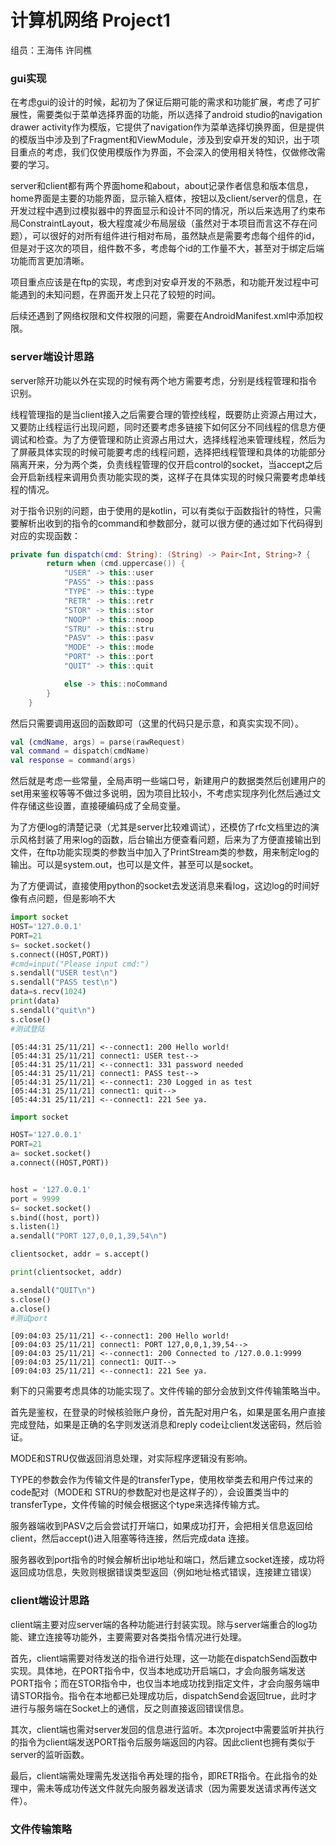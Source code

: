 # 计算机网络 Project1
组员：王海伟 许同樵

###  gui实现

在考虑gui的设计的时候，起初为了保证后期可能的需求和功能扩展，考虑了可扩展性，需要类似于菜单选择界面的功能，所以选择了android studio的navigation drawer activity作为模版，它提供了navigation作为菜单选择切换界面，但是提供的模版当中涉及到了Fragment和ViewModule，涉及到安卓开发的知识，出于项目重点的考虑，我们仅使用模版作为界面，不会深入的使用相关特性，仅做修改需要的学习。

server和client都有两个界面home和about，about记录作者信息和版本信息，home界面是主要的功能界面，显示输入框体，按钮以及client/server的信息，在开发过程中遇到过模拟器中的界面显示和设计不同的情况，所以后来选用了约束布局ConstraintLayout，极大程度减少布局层级（虽然对于本项目而言这不存在问题），可以很好的对所有组件进行相对布局，虽然缺点是需要考虑每个组件的id，但是对于这次的项目，组件数不多，考虑每个id的工作量不大，甚至对于绑定后端功能而言更加清晰。

项目重点应该是在ftp的实现，考虑到对安卓开发的不熟悉，和功能开发过程中可能遇到的未知问题，在界面开发上只花了较短的时间。

后续还遇到了网络权限和文件权限的问题，需要在AndroidManifest.xml中添加权限。



### server端设计思路

server除开功能以外在实现的时候有两个地方需要考虑，分别是线程管理和指令识别。

线程管理指的是当client接入之后需要合理的管控线程，既要防止资源占用过大，又要防止线程运行出现问题，同时还要考虑多链接下如何区分不同线程的信息方便调试和检查。为了方便管理和防止资源占用过大，选择线程池来管理线程，然后为了屏蔽具体实现的时候可能要考虑的线程问题，选择把线程管理和具体的功能部分隔离开来，分为两个类，负责线程管理的仅开启control的socket，当accept之后会开启新线程来调用负责功能实现的类，这样子在具体实现的时候只需要考虑单线程的情况。

对于指令识别的问题，由于使用的是kotlin，可以有类似于函数指针的特性，只需要解析出收到的指令的command和参数部分，就可以很方便的通过如下代码得到对应的实现函数：

```kotlin
private fun dispatch(cmd: String): (String) -> Pair<Int, String>? {
        return when (cmd.uppercase()) {
            "USER" -> this::user
            "PASS" -> this::pass
            "TYPE" -> this::type
            "RETR" -> this::retr
            "STOR" -> this::stor
            "NOOP" -> this::noop
            "STRU" -> this::stru
            "PASV" -> this::pasv
            "MODE" -> this::mode
            "PORT" -> this::port
            "QUIT" -> this::quit

            else -> this::noCommand
        }
    }
```

然后只需要调用返回的函数即可（这里的代码只是示意，和真实实现不同）。

```kotlin
val (cmdName, args) = parse(rawRequest)
val command = dispatch(cmdName)
val response = command(args)
```

然后就是考虑一些常量，全局声明一些端口号，新建用户的数据类然后创建用户的set用来鉴权等等不做过多说明，因为项目比较小，不考虑实现序列化然后通过文件存储这些设置，直接硬编码成了全局变量。

为了方便log的清楚记录（尤其是server比较难调试），还模仿了rfc文档里边的演示风格封装了用来log的函数，后台输出方便查看问题，后来为了方便直接输出到文件，在ftp功能实现类的参数当中加入了PrintStream类的参数，用来制定log的输出。可以是system.out，也可以是文件，甚至可以是socket。

为了方便调试，直接使用python的socket去发送消息来看log，这边log的时间好像有点问题，但是影响不大

```python
import socket
HOST='127.0.0.1'
PORT=21
s= socket.socket()
s.connect((HOST,PORT))
#cmd=input("Please input cmd:")
s.sendall("USER test\n")
s.sendall("PASS test\n")
data=s.recv(1024)
print(data)
s.sendall("quit\n")
s.close()
#测试登陆
```

```
[05:44:31 25/11/21] <--connect1: 200 Hello world!
[05:44:31 25/11/21] connect1: USER test-->
[05:44:31 25/11/21] <--connect1: 331 password needed
[05:44:31 25/11/21] connect1: PASS test-->
[05:44:31 25/11/21] <--connect1: 230 Logged in as test
[05:44:31 25/11/21] connect1: quit-->
[05:44:31 25/11/21] <--connect1: 221 See ya.
```

```python
import socket

HOST='127.0.0.1'
PORT=21
a= socket.socket()
a.connect((HOST,PORT))


host = '127.0.0.1'
port = 9999
s= socket.socket()
s.bind((host, port))
s.listen(1)
a.sendall("PORT 127,0,0,1,39,54\n")

clientsocket, addr = s.accept()

print(clientsocket, addr)

a.sendall("QUIT\n")
s.close()
a.close()
#测试port
```

```
[09:04:03 25/11/21] <--connect1: 200 Hello world!
[09:04:03 25/11/21] connect1: PORT 127,0,0,1,39,54-->
[09:04:03 25/11/21] <--connect1: 200 Connected to /127.0.0.1:9999
[09:04:03 25/11/21] connect1: QUIT-->
[09:04:03 25/11/21] <--connect1: 221 See ya.
```

剩下的只需要考虑具体的功能实现了。文件传输的部分会放到文件传输策略当中。

首先是鉴权，在登录的时候核验账户身份，首先配对用户名，如果是匿名用户直接完成登陆，如果是正确的名字则发送消息和reply code让client发送密码，然后验证。

MODE和STRU仅做返回消息处理，对实际程序逻辑没有影响。

TYPE的参数会作为传输文件是的transferType，使用枚举类去和用户传过来的code配对（MODE和 STRU的参数配对也是这样子的），会设置类当中的transferType，文件传输的时候会根据这个type来选择传输方式。

服务器端收到PASV之后会尝试打开端口，如果成功打开，会把相关信息返回给client，然后accept()进入阻塞等待连接，然后完成data 连接。

服务器收到port指令的时候会解析出ip地址和端口，然后建立socket连接，成功将返回成功信息，失败则根据错误类型返回（例如地址格式错误，连接建立错误）

### client端设计思路

client端主要对应server端的各种功能进行封装实现。除与server端重合的log功能、建立连接等功能外，主要需要对各类指令情况进行处理。

首先，client端需要对待发送的指令进行处理，这一功能在dispatchSend函数中实现。具体地，在PORT指令中，仅当本地成功开启端口，才会向服务端发送PORT指令；而在STOR指令中，也仅当本地成功找到指定文件，才会向服务端申请STOR指令。指令在本地都已处理成功后，dispatchSend会返回true，此时才进行与服务端在Socket上的通信，反之则直接返回错误信息。

其次，client端也需对server发回的信息进行监听。本次project中需要监听并执行的指令为client端发送PORT指令后服务端返回的内容。因此client也拥有类似于server的监听函数。

最后，client端需处理需先发送指令再处理的指令，即RETR指令。在此指令的处理中，需未等成功传送文件就先向服务器发送请求（因为需要发送请求再传送文件）。

### 文件传输策略

